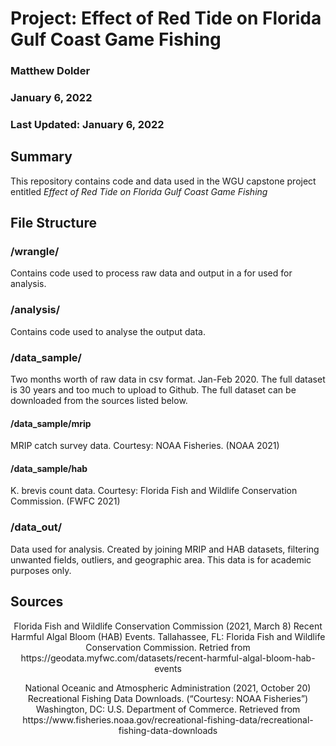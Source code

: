 # Project: Effect of Red Tide on Florida Gulf Coast Game Fishing
### Matthew Dolder
### January 6, 2022
### Last Updated: January 6, 2022

## Summary
This repository contains code and data used in the WGU capstone project entitled *Effect of Red Tide on Florida Gulf Coast Game Fishing*

## File Structure

### /wrangle/
Contains code used to process raw data and output in a for used for analysis.

### /analysis/
Contains code used to analyse the output data.  

### /data_sample/
Two months worth of raw data in csv format.  Jan-Feb 2020.  The full dataset is 30 years and too much to upload to Github. The full dataset can be downloaded from the sources listed below.  
#### /data_sample/mrip
MRIP catch survey data. Courtesy: NOAA Fisheries. (NOAA 2021)

#### /data_sample/hab
K. brevis count data. Courtesy: Florida Fish and Wildlife Conservation Commission.  (FWFC 2021) 

### /data_out/
Data used for analysis.  Created by joining MRIP and HAB datasets, filtering unwanted fields, outliers, and geographic area. This data is for academic purposes only.  

## Sources
<p align="center">
Florida Fish and Wildlife Conservation Commission (2021, March 8) Recent Harmful Algal Bloom (HAB) Events. Tallahassee, FL: Florida Fish and Wildlife Conservation Commission. Retried from
https://geodata.myfwc.com/datasets/recent-harmful-algal-bloom-hab-events
</p>
<p align="center">
National Oceanic and Atmospheric Administration (2021, October 20) Recreational Fishing Data Downloads. (“Courtesy: NOAA Fisheries”) Washington, DC: U.S. Department of Commerce. Retrieved from https://www.fisheries.noaa.gov/recreational-fishing-data/recreational-fishing-data-downloads
</p>